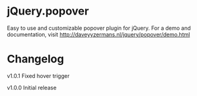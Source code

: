# jQuery.popover

Easy to use and customizable popover plugin for jQuery. For a demo and
documentation, visit http://daveyyzermans.nl/jquery/popover/demo.html

# Changelog

v1.0.1
Fixed hover trigger

v1.0.0
Initial release